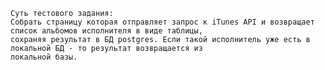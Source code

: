  
 
 
    Суть тестового задания:
    Собрать страницу которая отправляет запрос к iTunes API и возвращает список альбомов исполнителя в виде таблицы,
    сохраняя результат в БД postgres. Если такой исполнитель уже есть в локальной БД - то результат возвращается из 
    локальной базы.